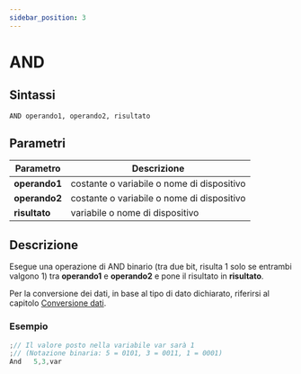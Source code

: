 ```yaml
---
sidebar_position: 3
---
```


# AND

## Sintassi

  ```
AND	operando1, operando2, risultato
  ```

## Parametri
|Parametro              | Descrizione                                        |                
|-----------------------|----------------------------------------------------|
| **operando1**         | costante o variabile o nome di dispositivo         |   
| **operando2**         | costante o variabile o nome di dispositivo         |   
| **risultato**         | variabile o nome di dispositivo                    |         

## Descrizione
Esegue una operazione di AND binario (tra due bit, risulta 1 solo se entrambi valgono 1) tra **operando1** e **operando2** e pone il risultato in **risultato**. 

Per la conversione dei dati, in base al tipo di dato dichiarato, riferirsi al capitolo [Conversione dati](Conversione-dati.md).

### Esempio

```c {3} showLineNumbers
;// Il valore posto nella variabile var sarà 1
;// (Notazione binaria: 5 = 0101, 3 = 0011, 1 = 0001)
And   5,3,var
```